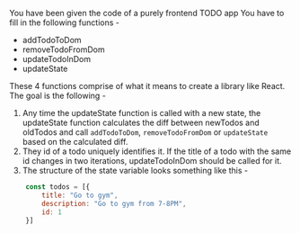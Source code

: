 You have been given the code of a purely frontend TODO app
You have to fill in the following functions - 
 - addTodoToDom
 - removeTodoFromDom 
 - updateTodoInDom
 - updateState

These 4 functions comprise of what it means to create a library like React.
The goal is the following - 
1. Any time the updateState function is called with a new state, the updateState function calculates the diff between newTodos and oldTodos and call `addTodoToDom`, `removeTodoFromDom` or `updateState` based on the calculated diff.
2. They id of a todo uniquely identifies it. If the title of a todo with the same id changes in two iterations, updateTodoInDom should be called for it.
3. The structure of the state variable looks something like this -
```js
    const todos = [{
        title: "Go to gym",
        description: "Go to gym from 7-8PM",
        id: 1
    }]
```